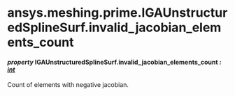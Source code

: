 # ansys.meshing.prime.IGAUnstructuredSplineSurf.invalid_jacobian_elements_count

<a id="ansys.meshing.prime.IGAUnstructuredSplineSurf.invalid_jacobian_elements_count"></a>

#### *property* IGAUnstructuredSplineSurf.invalid_jacobian_elements_count *: [int](https://docs.python.org/3.11/library/functions.html#int)*

Count of elements with negative jacobian.

<!-- !! processed by numpydoc !! -->
